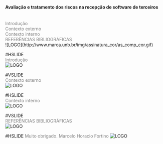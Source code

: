 <!-- .slide: data-autoslide="10000" -->

#### Avaliação e tratamento dos riscos na recepção de software de terceiros
<br>
<span style="color:gray">Introdução</span>
<br>
<span style="color:gray">Contexto externo</span>
<br>
<span style="color:gray">Contexto interno</span>
<br>
<span style="color:gray">REFERÊNCIAS BIBLIOGRÁFICAS</span>
<br>
![LOGO](http://www.marca.unb.br/img/assinatura_cor/as_comp_cor.gif)

#HSLIDE
<br>
<span style="color:gray">Introdução</span>
<br>
![LOGO](http://www.marca.unb.br/img/assinatura_cor/as_comp_cor.gif)

#VSLIDE
<br>
<span style="color:gray">Contexto externo</span>
<br>
![LOGO](http://www.marca.unb.br/img/assinatura_cor/as_comp_cor.gif)

#HSLIDE
<br>
<span style="color:gray">Contexto interno</span>
<br>
![LOGO](http://www.marca.unb.br/img/assinatura_cor/as_comp_cor.gif)

#VSLIDE
<br>
<span style="color:gray">REFERÊNCIAS BIBLIOGRÁFICAS</span>
<br>
![LOGO](http://www.marca.unb.br/img/assinatura_cor/as_comp_cor.gif)

#HSLIDE
<span style="color:gray">Muito obrigado. Marcelo Horacio Fortino</span>
![LOGO](http://www.marca.unb.br/img/assinatura_cor/as_comp_cor.gif)
